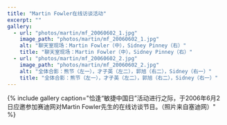 ```yaml
---
title: "Martin Fowler在线访谈活动"
excerpt: ""
gallery:
  - url: "photos/martin/mf_20060602_1.jpg"
    image_path: "photos/martin/mf_20060602_1.jpg"
    alt: "聊天室现场：Martin Fowler（中），Sidney Pinney（右）"
    title: "聊天室现场：Martin Fowler（中），Sidney Pinney（右）"
  - url: "photos/martin/mf_20060602_2.jpg"
    image_path: "photos/martin/mf_20060602_2.jpg"
    alt: "全体合影：熊节（左一），才子英（左二），郭旭（右二），Sidney（右一）"
    title: "全体合影：熊节（左一），才子英（左二），郭旭（右二），Sidney（右一）"
---
```


{% include gallery caption="恰逢“敏捷中国日”活动进行之际，于2006年6月2日应邀参加赛迪网对Martin Fowler先生的在线访谈节目。（照片来自塞迪网）" %}
